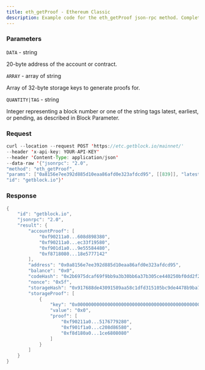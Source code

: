 ```yaml
---
title: eth_getProof - Ethereum Classic
description: Example code for the eth_getProof json-rpc method. Сomplete guide on how to use eth_getProof json-rpc in GetBlock.io Web3 documentation.
---
```


### Parameters


`DATA` - string

20-byte address of the account or contract.

`ARRAY` - array of string

Array of 32-byte storage keys to generate proofs for.

`QUANTITY|TAG` - string

Integer representing a block number or one of the string tags latest,
earliest, or pending, as described in Block Parameter.

### Request

``` java
curl --location --request POST 'https://etc.getblock.io/mainnet/' 
--header 'x-api-key: YOUR-API-KEY' 
--header 'Content-Type: application/json' 
--data-raw '{"jsonrpc": "2.0",
"method": "eth_getProof",
"params": ["0a8156e7ee392d885d10eaa86afd0e323afdcd95", [[839]], "latest"],
"id": "getblock.io"}'
```

###  Response

``` java
{
    "id": "getblock.io",
    "jsonrpc": "2.0",
    "result": {
        "accountProof": [
            "0xf90211a0...608d898380",
            "0xf90211a0...ec33f19580",
            "0xf901d1a0...9e55584480",
            "0xf8718080...18e5777142"
        ],
        "address": "0x0a8156e7ee392d885d10eaa86afd0e323afdcd95",
        "balance": "0x0",
        "codeHash": "0x2b6975dcaf69f9bb9a3b30bb6a37b305ce440250bf0dd2f23338cb18e5777142",
        "nonce": "0x5f",
        "storageHash": "0x917688de43091589aa58c1dfd315105bc9de4478b9ba7471616a4d8a43d46203",
        "storageProof": [
            {
                "key": "0x0000000000000000000000000000000000000000000000000000000000000347",
                "value": "0x0",
                "proof": [
                    "0xf90211a0...5176779280",
                    "0xf901f1a0...c208d86580",
                    "0xf8d180a0...1ce6808080"
                ]
            }
        ]
    }
}
```


